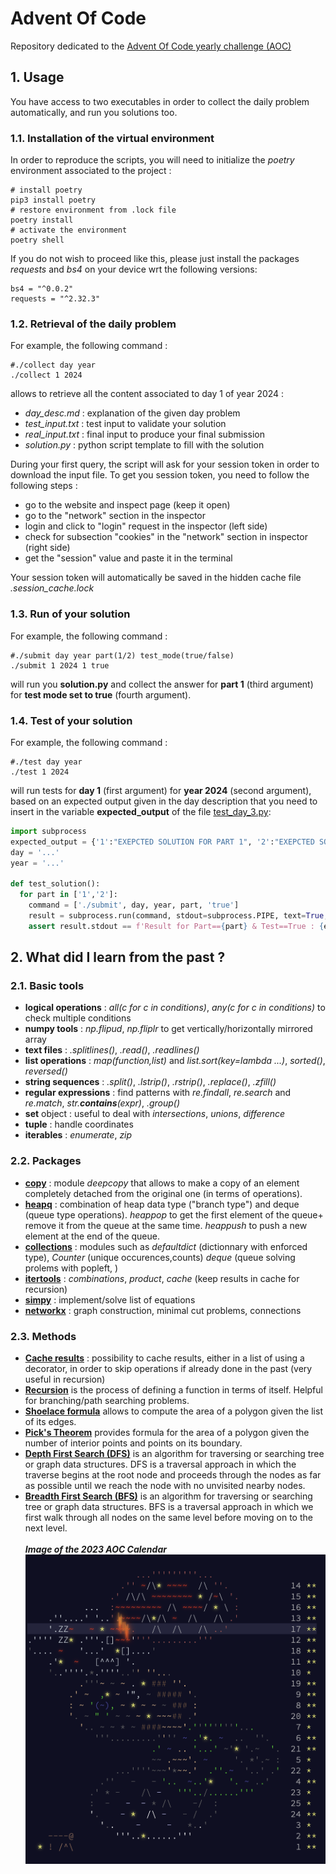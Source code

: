 # Advent Of Code

Repository dedicated to the [Advent Of Code yearly challenge (AOC)](https://adventofcode.com/2024/about)

## 1. Usage

You have access to two executables in order to collect the daily problem automatically, and run you solutions too.

### 1.1. Installation of the virtual environment

In order to reproduce the scripts, you will need to initialize the *poetry* environment associated to the project :

```shell
# install poetry
pip3 install poetry
# restore environment from .lock file
poetry install
# activate the environment
poetry shell
```

If you do not wish to proceed like this, please just install the packages *requests* and *bs4* on your device wrt the following versions: 

```shell
bs4 = "^0.0.2"
requests = "^2.32.3"
```

### 1.2. Retrieval of the daily problem

For example, the following command : 

```shell
#./collect day year
./collect 1 2024
```

allows to retrieve all the content associated to day 1 of year 2024 : 
- *day_desc.md* : explanation of the given day problem
- *test_input.txt* : test input to validate your solution
- *real_input.txt* : final input to produce your final submission
- *solution.py* : python script template to fill with the solution

During your first query, the script will ask for your session token in order to download the input file. To get you session token, you need to follow the following steps :
- go to the website and inspect page (keep it open)
- go to the "network" section in the inspector
- login and click to "login" request in the inspector (left side)
- check for subsection "cookies" in the "network" section in inspector (right side)
- get the "session" value and paste it in the terminal

Your session token will automatically be saved in the hidden cache file *.session_cache.lock*

### 1.3. Run of your solution 

For example, the following command :

```shell
#./submit day year part(1/2) test_mode(true/false)
./submit 1 2024 1 true
```

will run you **solution.py** and collect the answer for **part 1** (third argument) for **test mode set to true** (fourth argument). 

### 1.4. Test of your solution 

For example, the following command :

```shell
#./test day year
./test 1 2024
```

will run tests for **day 1** (first argument) for **year 2024** (second argument), based on an expected output given in the day description that you need to insert in the variable **expected_output** of the file [test_day_3.py](./tests/2024/test_day_3.py):

```python
import subprocess
expected_output = {'1':"EXEPCTED SOLUTION FOR PART 1", '2':"EXEPCTED SOLUTION FOR PART 2"}
day = '...'
year = '...'

def test_solution():
  for part in ['1','2']:
    command = ['./submit', day, year, part, 'true']
    result = subprocess.run(command, stdout=subprocess.PIPE, text=True, check=True)
    assert result.stdout == f'Result for Part=={part} & Test==True : {expected_output[part]}\n'
```

## 2. What did I learn from the past ?

### 2.1. Basic tools
- **logical operations** : *all(c for c in conditions)*, *any(c for c in conditions)* to check multiple conditions
- **numpy tools** : *np.flipud*, *np.fliplr* to get vertically/horizontally mirrored array
- **text files** : *.splitlines()*, *.read()*, *.readlines()*
- **list operations** : *map(function,list)* and *list.sort(key=lambda ...)*, *sorted()*, *reversed()*
- **string sequences** : *.split()*, *.lstrip()*, *.rstrip()*, *.replace()*, *.zfill()*
- **regular expressions** : find patterns with *re.findall*, *re.search* and *re.match*, *str.__contains__(expr)*, *.group()*
- **set** object : useful to deal with *intersections*, *unions*, *difference*
- **tuple** : handle coordinates
- **iterables** : *enumerate*, *zip*

### 2.2. Packages 
- **[copy](https://docs.python.org/fr/3/library/copy.html)** : module *deepcopy* that allows to make a copy of an element completely detached from the original one (in terms of operations).
- **[heapq](https://docs.python.org/fr/3/library/heapq.html)** : combination of heap data type ("branch type") and deque (queue type operations). *heappop* to get the first element of the queue+ remove it from the queue at the same time. *heappush* to push a new element at the end of the queue. 
- **[collections](https://docs.python.org/fr/3/library/collections.html)** : modules such as *defaultdict* (dictionnary with enforced type), *Counter* (unique occurences,counts) *deque* (queue solving prolems with popleft, )
- **[itertools](https://docs.python.org/fr/3/library/itertools.html)** : *combinations*, *product*, *cache* (keep results in cache for recursion)
- **[simpy](https://simpy.readthedocs.io/en/latest/)** : implement/solve list of equations
- **[networkx](https://networkx.org)** : graph construction, minimal cut problems, connections

### 2.3. Methods
- **[Cache results](https://docs.python.org/3/library/functools.html)** : possibility to cache results, either in a list of using a decorator, in order to skip operations if already done in the past (very useful in recursion)
- **[Recursion](https://www.programiz.com/python-programming/recursion)** is the process of defining a function in terms of itself. Helpful for branching/path searching problems.
- **[Shoelace formula](https://en.wikipedia.org/wiki/Shoelace_formula)** allows to compute the area of a polygon given the list of its edges.
- **[Pick's Theorem](https://en.wikipedia.org/wiki/Pick%27s_theorem)** provides formula for the area of a polygon given the number of interior points and points on its boundary.
- **[Depth First Search (DFS)](https://en.wikipedia.org/wiki/Depth-first_search)** is an algorithm for traversing or searching tree or graph data structures. DFS is a traversal approach in which the traverse begins at the root node and proceeds through the nodes as far as possible until we reach the node with no unvisited nearby nodes.
- **[Breadth First Search (BFS)](https://en.wikipedia.org/wiki/Breadth-first_search)** is an algorithm for traversing or searching tree or graph data structures. BFS is a traversal approach in which we first walk through all nodes on the same level before moving on to the next level.  
\
***Image of the 2023 AOC Calendar***
![img](doc/img.png)
